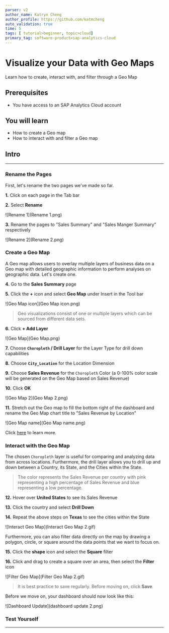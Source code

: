 ```yaml
---
parser: v2
author_name: Katryn Cheng
author_profile: https://github.com/katmcheng
auto_validation: true
time: 5
tags: [ tutorial>beginner, topic>cloud]
primary_tag: software-product>sap-analytics-cloud
---
```


# Visualize your Data with Geo Maps
<!-- description --> Learn how to create, interact with, and filter through a Geo Map

## Prerequisites
 - You have access to an SAP Analytics Cloud account

## You will learn
  - How to create a Geo map
  - How to interact with and filter a Geo map

## Intro
<!-- Add additional information: Background information, longer prerequisites -->

---

### Rename the Pages


First, let's rename the two pages we've made so far.  

**1.** Click on each page in the Tab bar  

**2.** Select **Rename**

![Rename 1](Rename 1.png)

**3.** Rename the pages to "Sales Summary" and "Sales Manger Summary" respectively

![Rename 2](Rename 2.png)


### Create a Geo Map


A Geo map allows users to overlay multiple layers of business data on a Geo map with detailed geographic information to perform analyses on geographic data. Let's create one.

**4.** Go to the **Sales Summary** page  

**5.** Click the **+** icon and select **Geo Map** under Insert in the Tool bar

![Geo Map icon](Geo Map icon.png)

> Geo visualizations consist of one or multiple layers which can be sourced from different data sets.

**6.** Click **+ Add Layer**

![Geo Map](Geo Map.png)

**7.** Choose **`Choropleth` / Drill Layer** for the Layer Type for drill down capabilities  

**8.** Choose **`City_Location`** for the Location Dimension  

**9.** Choose **Sales Revenue** for the `Choropleth` Color (a 0-100% color scale will be generated on the Geo Map based on Sales Revenue)  

**10.** Click **OK**

![Geo Map 2](Geo Map 2.png)

**11.** Stretch out the Geo map to fill the bottom right of the dashboard and rename the Geo Map chart title to "Sales Revenue by Location"

![Geo Map name](Geo Map name.png)

Click [here](https://help.sap.com/viewer/00f68c2e08b941f081002fd3691d86a7/release/en-US/6ade40e98e9c4f11ab3ad28d345ab54f.html) to learn more.



### Interact with the Geo Map


The chosen `Choropleth` layer is useful for comparing and analyzing data from across locations. Furthermore, the drill layer allows you to drill up and down between a Country, its State, and the Cities within the State.

> The color represents the Sales Revenue per country with pink representing a high percentage of Sales Revenue and blue representing a low percentage.

**12.**	Hover over **United States** to see its Sales Revenue  

**13.**	Click the country and select **Drill Down**  

**14.**	Repeat the above steps on **Texas** to see the cities within the State  

![Interact Geo Map](Interact Geo Map 2.gif)

Furthermore, you can also filter data directly on the map by drawing a polygon, circle, or square around the data points that we want to focus on.

**15.**	Click the **shape** icon and select the **Square** filter  

**16.**	Click and drag to create a square over an area, then select the **Filter** icon

![Filter Geo Map](Filter Geo Map 2.gif)

> It is best practice to save regularly. Before moving on, click **Save**.

Before we move on, your dashboard should now look like this:

![Dashboard Update](dashboard update 2.png)


### Test Yourself




---
